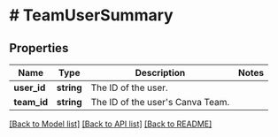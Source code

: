 # # TeamUserSummary

## Properties

Name | Type | Description | Notes
------------ | ------------- | ------------- | -------------
**user_id** | **string** | The ID of the user. |
**team_id** | **string** | The ID of the user&#39;s Canva Team. |

[[Back to Model list]](../../README.md#models) [[Back to API list]](../../README.md#endpoints) [[Back to README]](../../README.md)
